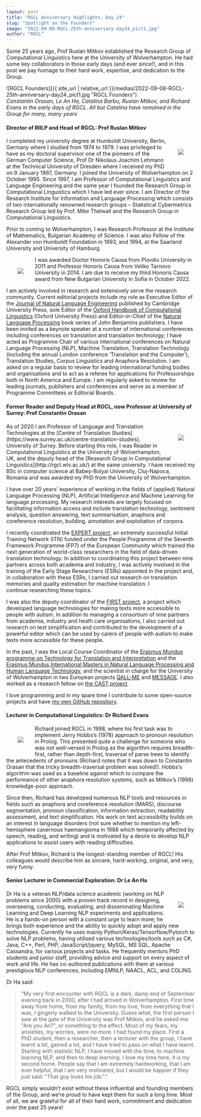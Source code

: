 ```yaml
---
layout: post
title: "RGCL Anniversary Highlights, Day 24"
slug: "Spotlight on the Founders"
image: "2022-09-08-RGCL-25th-anniversary-day24_pict1.jpg"
author: "RGCL"
---
```


Some 25 years ago, Prof Ruslan Mitkov established the Research Group of
Computational Linguistics here at the University of Wolverhampton. He had some
key collaborators in those early days (and ever since!), and in this post we
pay homage to their hard work, expertise, and dedication to the Group.	

![RGCL Founders]({{ site_url | relative_url }}/medias/2022-09-08-RGCL-25th-anniversary-day24_pict1.jpg "RGCL Founders")  
*Constantin Orasan, Le An Ha, Catalina Barbu, Ruslan Mitkov, and Richard Evans in the early days of RGCL. All but Catalina have remained in the Group for many, many years*

#### Director of RIILP and Head of RGCL: Prof Ruslan Mitkov

<img style="float: right; margin:30px 30px 30px 30px" src="{{ site_url | relative_url }}/medias/2022-09-08-RGCL-25th-anniversary-day24_pict2.jpg">
I completed my university degree at Humboldt University, Berlin, Germany where
I studied from 1974 to 1979. I was privileged to have as my doctoral supervisor
one of the pioneers of the German Computer Science, Prof Dr Nikolaus Joachim
Lehmann at the Technical University of Dresden where I received my PhD on 9
January 1987, Germany. I joined the University of Wolverhampton on 2 October
1995.
Since 1997, I am Professor of Computational Linguistics and Language
Engineering and the same year I founded the Research Group in Computational
Linguistics which I have led ever since. I am Director of the Research
Institute for Information and Language Processing which consists of two
internationally renowned research groups – Statistical Cybermetrics Research
Group led by Prof. Mike Thelwall and the Research Group in Computational
Linguistics.

Prior to coming to Wolverhampton, I was Research Professor at the Institute of
Mathematics, Bulgarian Academy of Science. I was also Fellow of the Alexander
von Humboldt Foundation in 1993, and 1994, at the Saarland University and
University of Hamburg.

<img style="float: left; margin:30px 30px 30px 30px" src="{{ site_url | relative_url }}/medias/2022-09-08-RGCL-25th-anniversary-day24_pict3.jpg">
I was awarded Doctor Honoris Causa from Plovdiv University in 2011 and
Professor Honoris Causa from Veliko Tarnovo University in 2014. I am due to
receive my third Honoris Causa award from New Bulgarian University in Sofia in
October 2022.

I am actively involved in research and extensively serve the research
community. Current editorial projects include my role as Executive Editor of
the [Journal of Natural Language Engineering](https://rgcl.wlv.ac.uk/news/2022-08-19-RGCL-25th-anniversary-day10/) published by Cambridge University
Press, sole Editor of the [Oxford Handbook of Computational Linguistics](https://rgcl.wlv.ac.uk/news/2022-09-05-RGCL-25th-anniversary-day21/) (Oxford
University Press) and Editor-in-Chief of the [Natural Language Processing](https://benjamins.com/catalog/nlp) book
series of John Benjamins publishers. I have been invited as a keynote speaker
at a number of international conferences including conferences on translation
and translation technology; I have acted as Programme Chair of various
international conferences on Natural Language Processing (NLP), Machine
Translation, Translation Technology (including the annual London conference
‘Translation and the Computer’), Translation Studies, Corpus Linguistics and
Anaphora Resolution. I am asked on a regular basis to review for leading
international funding bodies and organisations and to act as a referee for
applications for Professorships both in North America and Europe. I am
regularly asked to review for leading journals, publishers and conferences and
serve as a member of Programme Committees or Editorial Boards.


#### Former Reader and Deputy Head at RGCL, now Professor at University of Surrey: Prof Constantin Orasan

<img style="float: right; margin:30px 30px 30px 30px" src="{{ site_url | relative_url }}/medias/2022-09-08-RGCL-25th-anniversary-day24_pict4.jpg">
As of 2020 I am Professor of Language and Translation Technologies at
the [Centre of Translation Studies](https://www.surrey.ac.uk/centre-translation-studies), University of Surrey. Before starting this
role, I was Reader in Computational Linguistics at the University of
Wolverhampton, UK, and the deputy head of the [Research Group in Computational
Linguistics](http://rgcl.wlv.ac.uk/) at the same university. I have received my BSc in computer science
at Babeș-Bolyai University, Cluj-Napoca, Romania and was awarded my PhD from
the University of Wolverhampton.

I have over 20 years’ experience of working in the fields of (applied) Natural
Language Processing (NLP), Artificial Intelligence and Machine Learning for
language processing. My research interests are largely focused on facilitating
information access and include translation technology, sentiment analysis,
question answering, text summarisation, anaphora and coreference resolution,
building, annotation and exploitation of corpora.

I recently coordinated the [EXPERT project](https://rgcl.wlv.ac.uk/news/2022-08-26-RGCL-25th-anniversary-day15/), an extremely successful Initial
Training Network (ITN) funded under the People Programme of the Seventh
Framework Programme (FP7) of the European Community which trained the next
generation of world-class researchers in the field of data-driven translation
technology. In addition to coordinating this project between nine partners
across both academia and industry, I was actively involved in the training of
the Early Stage Researchers (ESRs) appointed in the project and, in
collaboration with these ESRs, I carried out research on translation memories
and quality estimation for machine translation. I continue researching these
topics. 

I was also the deputy coordinator of the [FIRST project](https://rgcl.wlv.ac.uk/news/2022-08-10-RGCL-25th-anniversary-day3/), a project which
developed language technologies for making texts more accessible to people with
autism. In addition to managing a consortium of nine partners from academia,
industry and heath care organisations, I also carried out research on text
simplification and contributed to the development of a powerful editor which
can be used by carers of people with autism to make texts more accessible for
these people.

In the past, I was the Local Course Coordinator of the [Erasmus Mundus programme
on Technology for Translation and Interpretation](https://em-tti.eu/) and the [Erasmus Mundus
International Masters in Natural Language Processing and Human Language
Technology](http://mastermundusnlp-hlt.univ-fcomte.fr/), and the scientist in charge for the University of Wolverhampton in
two European projects [QALL-ME](http://rgcl.wlv.ac.uk/projects/QALL-ME) and [MESSAGE](http://rgcl.wlv.ac.uk/projects/Message). I also worked as a research fellow
on [the CAST project](http://rgcl.wlv.ac.uk/projects/CAST/). 

I love programming and in my spare time I contribute to some open-source
projects and have [my own GitHub repository](https://github.com/dinel). 


#### Lecturer in Computational Linguistics: Dr Richard Evans

<img style="float: left; margin:30px 30px 30px 30px" src="{{ site_url | relative_url }}/medias/2022-09-08-RGCL-25th-anniversary-day24_pict5.jpg">
Richard joined RGCL in 1998, where his first task was to implement Jerry
Hobbs’s (1978) approach to pronoun resolution in Prolog. This presented quite a
challenge for someone who was not well-versed in Prolog as the algorithm
requires breadth-first, rather than depth-first, traversal of parse trees to
identify the antecedents of pronouns (Richard notes that it was down to
Constantin Orasan that the tricky breadth-traversal problem was solved!).
Hobbs’s algorithm was used as a baseline against which to compare the
performance of other anaphora resolution systems, such as Mitkov’s (1998)
knowledge-poor approach.

Since then, Richard has developed numerous NLP tools and resources in fields
such as anaphora and coreference resolution (MARS), discourse segmentation,
pronoun classification, information extraction, readability assessment, and
text simplification. His work on text accessibility builds on an interest in
language disorders (not sure whether to mention my left-hemisphere cavernous
haemangioma in 1988 which temporarily affected by speech, reading, and writing)
and is motivated by a desire to develop NLP applications to assist users with
reading difficulties.

After Prof Mitkov, Richard is the longest-standing member of RGCL! His
colleagues would describe him as sincere, hard-working, original, and very,
very funny.


#### Senior Lecturer in Commercial Exploration: Dr Le An Ha

<img style="float: right; margin:30px 30px 30px 30px" src="{{ site_url | relative_url }}/medias/2022-09-08-RGCL-25th-anniversary-day24_pict6.png">
Dr Ha is a veteran NLP/data science academic (working on NLP problems since
2000) with a proven track record in designing, overseeing, conducting,
evaluating, and disseminating Machine Learning and Deep Learning NLP
experiments and applications. He is a hands-on person with a constant urge to
learn more; he brings both experience and the ability to quickly adopt and
apply new technologies. Currently he uses mainly
Python/Keras/Tensorflow/Pytorch to solve NLP problems, having utilised various
technologies/tools such as C#, Java, C++, Perl, PHP, JavaScript/jquery, MySQL,
MS SQL, Apache Cassandra, for various projects and tasks. He frequently mentors
PhD students and junior staff, providing advice and support on every aspect of
work and life. He has co-authored publications with them at various prestigious
NLP conferences, including EMNLP, NAACL, ACL, and COLING.

Dr Ha said:
> “My very first encounter with RGCL is a dark, damp end of September evening
> back in 2000, after I had arrived in Wolverhampton. First time away from
> home, from my family, from my love, from everything that I was, I gingerly
> walked to the University. Guess what, the first person I saw at the gate of
> the University was Prof Mitkov, and he asked me: "Are you An?", or something
> to the effect. Most of my fears, my anxieties, my worries, were no more. I
> had found my place. First a PhD student, then a researcher, then a lecturer
> with the group, I have learnt a lot, gained a lot, and I have tried to pass
> on what I have learnt. Starting with statistic NLP, I have moved with the
> time, to machine learning NLP, and then to deep learning. I love my time
> here, it is my second home. People say that I am extremely hardworking, that
> I am ever helpful, that I am very motivated, but I would be happier if they
> just said: "That guy loves his job."."


RGCL simply wouldn’t exist without these influential and founding members of
the Group, and we’re proud to have kept them for such a long time. Most of all,
we are grateful for all of their hard work, commitment and dedication over the
past 25 years!
